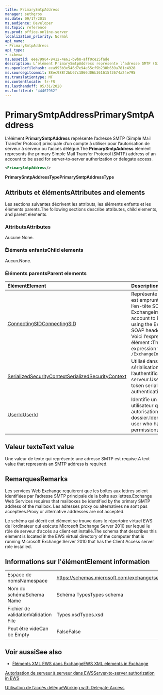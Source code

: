 ```yaml
---
title: PrimarySmtpAddress
manager: sethgros
ms.date: 09/17/2015
ms.audience: Developer
ms.topic: reference
ms.prod: office-online-server
localization_priority: Normal
api_name:
- PrimarySmtpAddress
api_type:
- schema
ms.assetid: eee79904-9412-4e61-b9b8-aff0ce25fade
description: L’élément PrimarySmtpAddress représente l’adresse SMTP (Simple Mail Transfer Protocol) principale d’un compte à utiliser pour l’autorisation de serveur à serveur ou l’accès délégué.
ms.openlocfilehash: eea995b3e546d7e94e65cf9b230b639a781c4928
ms.sourcegitcommit: 88ec988f2bb67c1866d06b361615f3674a24e795
ms.translationtype: MT
ms.contentlocale: fr-FR
ms.lasthandoff: 05/31/2020
ms.locfileid: "44467962"
---
```

# <a name="primarysmtpaddress"></a><span data-ttu-id="ddbca-103">PrimarySmtpAddress</span><span class="sxs-lookup"><span data-stu-id="ddbca-103">PrimarySmtpAddress</span></span>

<span data-ttu-id="ddbca-104">L’élément **PrimarySmtpAddress** représente l’adresse SMTP (Simple Mail Transfer Protocol) principale d’un compte à utiliser pour l’autorisation de serveur à serveur ou l’accès délégué.</span><span class="sxs-lookup"><span data-stu-id="ddbca-104">The **PrimarySmtpAddress** element represents the primary Simple Mail Transfer Protocol (SMTP) address of an account to be used for server-to-server authorization or delegate access.</span></span> 
  
```xml
<PrimarySmtpAddress/>
```

 <span data-ttu-id="ddbca-105">**PrimarySmtpAddressType**</span><span class="sxs-lookup"><span data-stu-id="ddbca-105">**PrimarySmtpAddressType**</span></span>
## <a name="attributes-and-elements"></a><span data-ttu-id="ddbca-106">Attributs et éléments</span><span class="sxs-lookup"><span data-stu-id="ddbca-106">Attributes and elements</span></span>

<span data-ttu-id="ddbca-107">Les sections suivantes décrivent les attributs, les éléments enfants et les éléments parents.</span><span class="sxs-lookup"><span data-stu-id="ddbca-107">The following sections describe attributes, child elements, and parent elements.</span></span>
  
### <a name="attributes"></a><span data-ttu-id="ddbca-108">Attributs</span><span class="sxs-lookup"><span data-stu-id="ddbca-108">Attributes</span></span>

<span data-ttu-id="ddbca-109">Aucune.</span><span class="sxs-lookup"><span data-stu-id="ddbca-109">None.</span></span>
  
### <a name="child-elements"></a><span data-ttu-id="ddbca-110">Éléments enfants</span><span class="sxs-lookup"><span data-stu-id="ddbca-110">Child elements</span></span>

<span data-ttu-id="ddbca-111">Aucun.</span><span class="sxs-lookup"><span data-stu-id="ddbca-111">None.</span></span>
  
### <a name="parent-elements"></a><span data-ttu-id="ddbca-112">Éléments parents</span><span class="sxs-lookup"><span data-stu-id="ddbca-112">Parent elements</span></span>

|<span data-ttu-id="ddbca-113">**Élément**</span><span class="sxs-lookup"><span data-stu-id="ddbca-113">**Element**</span></span>|<span data-ttu-id="ddbca-114">**Description**</span><span class="sxs-lookup"><span data-stu-id="ddbca-114">**Description**</span></span>|
|:-----|:-----|
|[<span data-ttu-id="ddbca-115">ConnectingSID</span><span class="sxs-lookup"><span data-stu-id="ddbca-115">ConnectingSID</span></span>](connectingsid.md) <br/> |<span data-ttu-id="ddbca-116">Représente un compte dont l’identité est empruntée lorsque vous utilisez l’en-tête SOAP ExchangeImpersonation.</span><span class="sxs-lookup"><span data-stu-id="ddbca-116">Represents an account to impersonate when you are using the ExchangeImpersonation SOAP header.</span></span>  <br/> <span data-ttu-id="ddbca-117">Voici l’expression XPath de cet élément :</span><span class="sxs-lookup"><span data-stu-id="ddbca-117">The following is the XPath expression to this element:</span></span>  <br/>  `/ExchangeImpersonation/ConnectingSID` <br/> |
|[<span data-ttu-id="ddbca-118">SerializedSecurityContext</span><span class="sxs-lookup"><span data-stu-id="ddbca-118">SerializedSecurityContext</span></span>](serializedsecuritycontext.md) <br/> |<span data-ttu-id="ddbca-119">Utilisé dans l’en-tête SOAP pour la sérialisation de jetons dans l’authentification de serveur à serveur.</span><span class="sxs-lookup"><span data-stu-id="ddbca-119">Used in the SOAP header for token serialization in server- to-server authentication.</span></span>  <br/> |
|[<span data-ttu-id="ddbca-120">UserId</span><span class="sxs-lookup"><span data-stu-id="ddbca-120">UserId</span></span>](userid.md) <br/> |<span data-ttu-id="ddbca-121">Identifie un utilisateur délégué ou un utilisateur qui dispose des autorisations d’accès au dossier.</span><span class="sxs-lookup"><span data-stu-id="ddbca-121">Identifies a delegate user or a user who has folder access permissions.</span></span>  <br/> |
   
## <a name="text-value"></a><span data-ttu-id="ddbca-122">Valeur texte</span><span class="sxs-lookup"><span data-stu-id="ddbca-122">Text value</span></span>

<span data-ttu-id="ddbca-123">Une valeur de texte qui représente une adresse SMTP est requise.</span><span class="sxs-lookup"><span data-stu-id="ddbca-123">A text value that represents an SMTP address is required.</span></span>
  
## <a name="remarks"></a><span data-ttu-id="ddbca-124">Remarques</span><span class="sxs-lookup"><span data-stu-id="ddbca-124">Remarks</span></span>

<span data-ttu-id="ddbca-125">Les services Web Exchange requièrent que les boîtes aux lettres soient identifiées par l’adresse SMTP principale de la boîte aux lettres.</span><span class="sxs-lookup"><span data-stu-id="ddbca-125">Exchange Web Services requires that mailboxes be identified by the primary SMTP address of the mailbox.</span></span> <span data-ttu-id="ddbca-126">Les adresses proxy ou alternatives ne sont pas acceptées.</span><span class="sxs-lookup"><span data-stu-id="ddbca-126">Proxy or alternative addresses are not accepted.</span></span>
  
<span data-ttu-id="ddbca-127">Le schéma qui décrit cet élément se trouve dans le répertoire virtuel EWS de l’ordinateur qui exécute Microsoft Exchange Server 2010 sur lequel le rôle de serveur d’accès au client est installé.</span><span class="sxs-lookup"><span data-stu-id="ddbca-127">The schema that describes this element is located in the EWS virtual directory of the computer that is running Microsoft Exchange Server 2010 that has the Client Access server role installed.</span></span>
  
## <a name="element-information"></a><span data-ttu-id="ddbca-128">Informations sur l'élément</span><span class="sxs-lookup"><span data-stu-id="ddbca-128">Element information</span></span>

|||
|:-----|:-----|
|<span data-ttu-id="ddbca-129">Espace de noms</span><span class="sxs-lookup"><span data-stu-id="ddbca-129">Namespace</span></span>  <br/> |https://schemas.microsoft.com/exchange/services/2006/types  <br/> |
|<span data-ttu-id="ddbca-130">Nom du schéma</span><span class="sxs-lookup"><span data-stu-id="ddbca-130">Schema Name</span></span>  <br/> |<span data-ttu-id="ddbca-131">Schéma Types</span><span class="sxs-lookup"><span data-stu-id="ddbca-131">Types schema</span></span>  <br/> |
|<span data-ttu-id="ddbca-132">Fichier de validation</span><span class="sxs-lookup"><span data-stu-id="ddbca-132">Validation File</span></span>  <br/> |<span data-ttu-id="ddbca-133">Types.xsd</span><span class="sxs-lookup"><span data-stu-id="ddbca-133">Types.xsd</span></span>  <br/> |
|<span data-ttu-id="ddbca-134">Peut être vide</span><span class="sxs-lookup"><span data-stu-id="ddbca-134">Can be Empty</span></span>  <br/> |<span data-ttu-id="ddbca-135">False</span><span class="sxs-lookup"><span data-stu-id="ddbca-135">False</span></span>  <br/> |
   
## <a name="see-also"></a><span data-ttu-id="ddbca-136">Voir aussi</span><span class="sxs-lookup"><span data-stu-id="ddbca-136">See also</span></span>



- [<span data-ttu-id="ddbca-137">Éléments XML EWS dans Exchange</span><span class="sxs-lookup"><span data-stu-id="ddbca-137">EWS XML elements in Exchange</span></span>](ews-xml-elements-in-exchange.md)


[<span data-ttu-id="ddbca-138">Autorisation de serveur à serveur dans EWS</span><span class="sxs-lookup"><span data-stu-id="ddbca-138">Server-to-server authorization in EWS</span></span>](https://msdn.microsoft.com/library/f1610a20-672d-448b-8c00-5b0fbcaf31cb%28Office.15%29.aspx)
  
[<span data-ttu-id="ddbca-139">Utilisation de l’accès délégué</span><span class="sxs-lookup"><span data-stu-id="ddbca-139">Working with Delegate Access</span></span>](https://msdn.microsoft.com/library/dfd6b4a3-8fd3-47ba-83c0-52465cb5f3f3%28Office.15%29.aspx)

